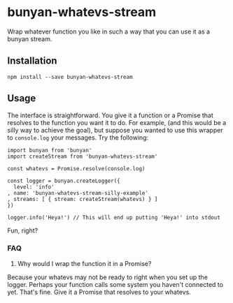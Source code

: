 # bunyan-whatevs-stream

Wrap whatever function you like in such a way that you can use it as a bunyan stream.

## Installation

`npm install --save bunyan-whatevs-stream`

## Usage

The interface is straightforward.  You give it a function or a Promise that resolves to the function you want it to do.  For example, (and this would be a silly way to achieve the goal), but suppose you wanted to use this wrapper to `console.log` your messages.  Try the following:

```
import bunyan from 'bunyan'
import createStream from 'bunyan-whatevs-stream'

const whatevs = Promise.resolve(console.log)

const logger = bunyan.createLogger({
  level: 'info'
, name: 'bunyan-whatevs-stream-silly-example'
, streams: [ { stream: createStream(whatevs) } ]
})

logger.info('Heya!') // This will end up putting 'Heya!' into stdout
```

Fun, right?

### FAQ

1. Why would I wrap the function it in a Promise?

Because your whatevs may not be ready to right when you set up the logger. Perhaps your function calls some system you haven't connected to yet.  That's fine.  Give it a Promise that resolves to your whatevs.

